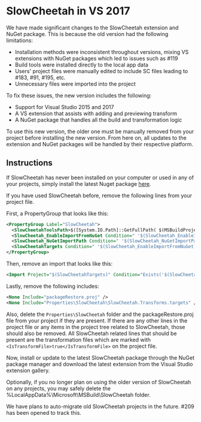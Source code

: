 # SlowCheetah in VS 2017 

We have made significant changes to the SlowCheetah extension and NuGet package. This is because the old version had the following limitations:
- Installation methods were inconsistent throughout versions, mixing VS extensions with NuGet packages which led to issues such as #119 
- Build tools were installed directly to the local app data  
- Users' project files were manually edited to include SC files leading to #183, #91, #195, etc. 
- Unnecessary files were imported into the project

To fix these issues, the new version includes the following: 
- Support for Visual Studio 2015 and 2017 
- A VS extension that assists with adding and previewing transform 
- A NuGet package that handles all the build and transformation logic 

To use this new version, the older one must be manually removed from your project before installing the new version. From here on, all updates to the extension and NuGet packages will be handled by their respective platform.  

## Instructions 

If SlowCheetah has never been installed on your computer or used in any of your projects, simply install the latest Nuget package [here](https://www.nuget.org/packages/SlowCheetah/).

If you have used SlowCheetah before, remove the following lines from your project file. 

First, a PropertyGroup that looks like this:

``` XML
<PropertyGroup Label="SlowCheetah">
  <SlowCheetahToolsPath>$([System.IO.Path]::GetFullPath( $(MSBuildProjectDirectory)\..\packages\SlowCheetah.2.5.15\tools\))</SlowCheetahToolsPath>
  <SlowCheetah_EnableImportFromNuGet Condition=" '$(SlowCheetah_EnableImportFromNuGet)'=='' ">true</SlowCheetah_EnableImportFromNuGet>
  <SlowCheetah_NuGetImportPath Condition=" '$(SlowCheetah_NuGetImportPath)'=='' ">$([System.IO.Path]::GetFullPath( $(MSBuildProjectDirectory)\Properties\SlowCheetah\SlowCheetah.Transforms.targets ))</SlowCheetah_NuGetImportPath>
  <SlowCheetahTargets Condition=" '$(SlowCheetah_EnableImportFromNuGet)'=='true' and Exists('$(SlowCheetah_NuGetImportPath)') ">$(SlowCheetah_NuGetImportPath)</SlowCheetahTargets>
</PropertyGroup>
```
Then, remove an import that looks like this:

``` XML
<Import Project="$(SlowCheetahTargets)" Condition="Exists('$(SlowCheetahTargets)')" Label="SlowCheetah" />
```

Lastly, remove the following includes:

``` XML
<None Include="packageRestore.proj" />
<None Include="Properties\SlowCheetah\SlowCheetah.Transforms.targets" />
```

Also, delete the `Properties\SlowCheetah` folder and the packageRestore.proj file from your project if they are present. If there are any other lines in the project file or any items in the project tree related to SlowCheetah, those should also be removed. All SlowCheetah related lines that  should be present are the transformation files which are marked with `<IsTransformFile>true</IsTransformFile>` on the project file.

Now, install or update to the latest SlowCheetah package through the NuGet package manager and download the latest extension from the Visual Studio extension gallery.

Optionally, if you no longer plan on using the older version of SlowCheetah on any projects, you may safely delete the %LocalAppData%\Microsoft\MSBuild\SlowCheetah folder.

We have plans to auto-migrate old SlowCheetah projects in the future. #209 has been opened to track this.